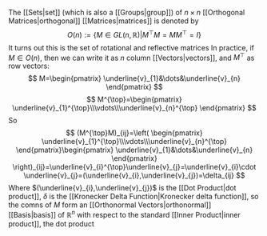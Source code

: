 The [[Sets|set]] (which is also a [[Groups|group]]) of $n\times n$ [[Orthogonal Matrices|orthogonal]] [[Matrices|matrices]] is denoted by
$$
O(n):=\left\{ M\in  GL(n,\mathbb{R})|M^{\top}M=MM^{\top}=I \right\}
$$
It turns out this is the set of rotational and reflective matrices
In practice, if $M\in O(n)$, then we can write it as $n$ column [[Vectors|vectors]], and $M^{\top}$ as row vectors:
$$
M=\begin{pmatrix}
\underline{v}_{1}&\dots&\underline{v}_{n}
\end{pmatrix}
$$
$$
M^{\top}=\begin{pmatrix}
\underline{v}_{1}^{\top}\\\vdots\\\underline{v}_{n}^{\top}
\end{pmatrix}
$$
So
$$
(M^{\top}M)_{ij}=\left( \begin{pmatrix}
\underline{v}_{1}^{\top}\\\vdots\\\underline{v}_{n}^{\top}
\end{pmatrix}\begin{pmatrix}
\underline{v}_{1}&\dots&\underline{v}_{n}
\end{pmatrix} \right)_{ij}=\underline{v}_{i}^{\top}\underline{v}_{j}=\underline{v}_{i}\cdot \underline{v}_{j}=(\underline{v}_{i},\underline{v}_{j})=\delta_{ij}
$$
Where $(\underline{v}_{i},\underline{v}_{j})$ is the [[Dot Product|dot product]], $\delta$ is the [[Kronecker Delta Function|Kronecker delta function]], so the comns of $M$ form an [[Orthonormal Vectors|orthonormal]] [[Basis|basis]] of $\mathbb{R}^{n}$ with respect to the standard [[Inner Product|inner product]], the dot product

